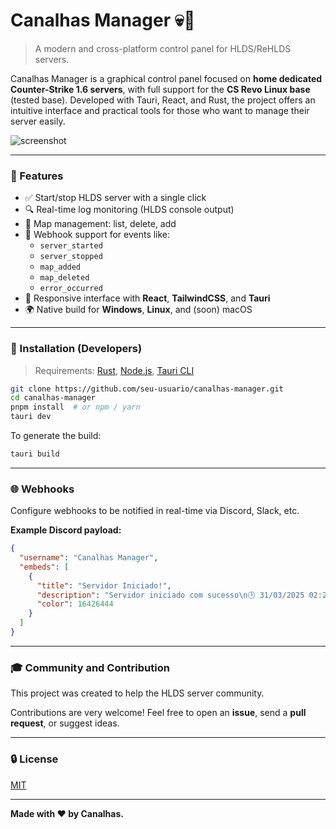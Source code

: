 # Canalhas Manager 💀🧠

> A modern and cross-platform control panel for HLDS/ReHLDS servers.

Canalhas Manager is a graphical control panel focused on **home dedicated Counter-Strike 1.6 servers**, with full support for the **CS Revo Linux base** (tested base). Developed with Tauri, React, and Rust, the project offers an intuitive interface and practical tools for those who want to manage their server easily.

![screenshot](https://i.imgur.com/rJ8QAzt.png)

---

### 🚀 Features

- ✅ Start/stop HLDS server with a single click
- 🔍 Real-time log monitoring (HLDS console output)
- 📅 Map management: list, delete, add
- 📡 Webhook support for events like:
  - `server_started`
  - `server_stopped`
  - `map_added`
  - `map_deleted`
  - `error_occurred`
- 🔧 Responsive interface with **React**, **TailwindCSS**, and **Tauri**
- 🌍 Native build for **Windows**, **Linux**, and (soon) macOS

---

### 🚀 Installation (Developers)

> Requirements: [Rust](https://www.rust-lang.org/), [Node.js](https://nodejs.org/), [Tauri CLI](https://tauri.app/)

```bash
git clone https://github.com/seu-usuario/canalhas-manager.git
cd canalhas-manager
pnpm install  # or npm / yarn
tauri dev
```

To generate the build:

```bash
tauri build
```

---

### 🌐 Webhooks

Configure webhooks to be notified in real-time via Discord, Slack, etc.

**Example Discord payload:**

```json
{
  "username": "Canalhas Manager",
  "embeds": [
    {
      "title": "Servidor Iniciado!",
      "description": "Servidor iniciado com sucesso\n🕒 31/03/2025 02:22:04",
      "color": 16426444
    }
  ]
}
```

---

### 🎓 Community and Contribution

This project was created to help the HLDS server community.

Contributions are very welcome! Feel free to open an **issue**, send a **pull request**, or suggest ideas.

---

### 🔒 License

[MIT](./LICENSE)

---

**Made with ❤️ by Canalhas.**

